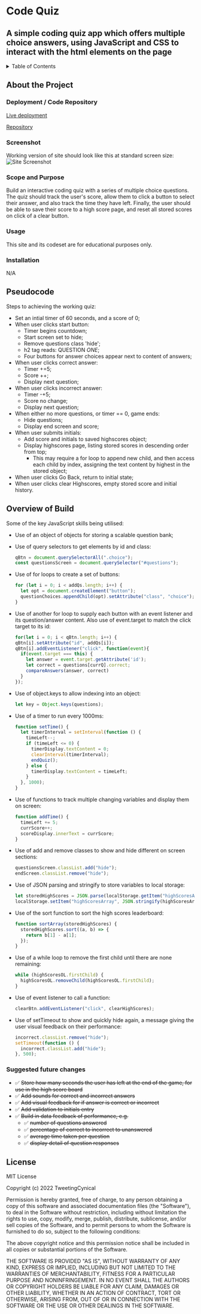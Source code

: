 # Code Quiz

## A simple coding quiz app which offers multiple choice answers, using JavaScript and CSS to interact with the html elements on the page

<!-- TABLE OF CONTENTS -->
<details>
  <summary>Table of Contents</summary>
  <ol>
        <li><a href="#about-the-project">About The Project</a></li>
        <li><a href="#deployment">Deployment / Code Repository</a></li>
        <li><a href="#screenshot">Screenshot</a></li>
        <li><a href="#scope-and-purpose">Scope and Purpose</a></li>
        <li><a href="#usage">Usage</a></li>
        <li><a href="#installation">Installation</a></li>
        <li><a href="#pseudocode">Pseudocode</a></li>
        <li><a href="#overview-of-build">Overview of Build</a></li>
        <li><a href="#suggested-future-changes">Suggested Future Changes</a></li>
        <li><a href="#license">License</a></li>
      </ol>
</details>

<!-- About the Project -->

## About the Project

### Deployment / Code Repository

[Live deployment](https://tweetingcynical.github.io/code-quiz/)

[Repository](https://github.com/TweetingCynical/code-quiz)

### Screenshot

Working version of site should look like this at standard screen size:
![Site Screenshot](./assets/screenshot.png)

### Scope and Purpose

Build an interactive coding quiz with a series of multiple choice questions. The quiz should track the user's score, allow them to click a button to select their answer, and also track the time they have left. Finally, the user should be able to save their score to a high score page, and reset all stored scores on click of a clear button.

### Usage

This site and its codeset are for educational purposes only.

### Installation

N/A

<!-- Pseudocode and overview of build -->

## Pseudocode

Steps to achieving the working quiz:

- Set an intial timer of 60 seconds, and a score of 0;
- When user clicks start button:
  - Timer begins countdown;
  - Start screen set to hide;
  - Remove questions class 'hide';
  - h2 tag reads: QUESTION _ONE_;
  - Four buttons for answer choices appear next to content of answers;
- When user clicks correct answer:
  - Timer +=5;
  - Score ++;
  - Display next question;
- When user clicks incorrect answer:
  - Timer -+5;
  - Score no change;
  - Display next question;
- When either no more questions, or timer == 0, game ends:
  - Hide questions;
  - Display end screen and score;
- When user submits initials:
  - Add score and initials to saved highscores object;
  - Display highscores page, listing stored scores in descending order from top;
    - This may require a for loop to append new child, and then access each child by index, assigning the text content by highest in the stored object;
- When user clicks Go Back, return to initial state;
- When user clicks clear Highscores, empty stored score and initial history.

## Overview of Build

Some of the key JavaScript skills being utilised:

- Use of an object of objects for storing a scalable question bank;
- Use of query selectors to get elements by id and class:

  ```javascript
  qBtn = document.querySelectorAll(".choice");
  const questionsScreen = document.querySelector("#questions");
  ```

- Use of for loops to create a set of buttons:

  ```javascript
  for (let i = 0; i < addQs.length; i++) {
    let opt = document.createElement("button");
    questionChoices.appendChild(opt).setAttribute("class", "choice");
  }
  ```

- Use of another for loop to supply each button with an event listener and its question/answer content. Also use of event.target to match the click target to its id:

  ```javascript
  for(let i = 0; i < qBtn.length; i++) {
  qBtn[i].setAttribute("id", addQs[i]);
  qBtn[i].addEventListener("click", function(event){
    if(event.target === this) {
      let answer = event.target.getAttribute('id');
      let correct = questions[currQ].correct;
      compareAnswers(answer, correct)
    }
  });
  ```

- Use of object.keys to allow indexing into an object:

  ```javascript
  let key = Object.keys(questions);
  ```

- Use of a timer to run every 1000ms:

  ```javascript
  function setTime() {
    let timerInterval = setInterval(function () {
      timeLeft--;
      if (timeLeft <= 0) {
        timerDisplay.textContent = 0;
        clearInterval(timerInterval);
        endQuiz();
      } else {
        timerDisplay.textContent = timeLeft;
      }
    }, 1000);
  }
  ```

- Use of functions to track multiple changing variables and display them on screen:

  ```javascript
  function addTime() {
    timeLeft += 5;
    currScore++;
    scoreDisplay.innerText = currScore;
  }
  ```

- Use of add and remove classes to show and hide different on screen sections:

  ```javascript
  questionsScreen.classList.add("hide");
  endScreen.classList.remove("hide");
  ```

- Use of JSON parsing and stringify to store variables to local storage:

  ```javascript
  let storedHighScores = JSON.parse(localStorage.getItem("highScoresArray"));
  localStorage.setItem("highScoresArray", JSON.stringify(highScoresArray));
  ```

- Use of the sort function to sort the high scores leaderboard:

  ```javascript
  function sortArray(storedHighScores) {
    storedHighScores.sort((a, b) => {
      return b[1] - a[1];
    });
  }
  ```

- Use of a while loop to remove the first child until there are none remaining:

  ```javascript
  while (highScoresOL.firstChild) {
    highScoresOL.removeChild(highScoresOL.firstChild);
  }
  ```

- Use of event listener to call a function:

  ```javascript
  clearBtn.addEventListener("click", clearHighScores);
  ```

- Use of setTimeout to show and quickly hide again, a message giving the user visual feedback on their performance:

  ```javascript
  incorrect.classList.remove("hide");
  setTimeout(function () {
    incorrect.classList.add("hide");
  }, 500);
  ```

### Suggested future changes

- ✅ ~~Store how many seconds the user has left at the end of the game, for use in the high score board~~
- ✅ ~~Add sounds for correct and incorrect answers~~
- ✅ ~~Add visual feedback for if answer is correct or incorrect~~
- ✅ ~~Add validation to initials entry~~
- ✅ ~~Build in data feedback of performance, e.g.~~
  - ✅ ~~number of questions answered~~
  - ✅ ~~percentage of correct to incorrect to unanswered~~
  - ✅ ~~average time taken per question~~
  - ✅ ~~display detail of question responses~~

## License

MIT License

Copyright (c) 2022 TweetingCynical

Permission is hereby granted, free of charge, to any person obtaining a copy of this software and associated documentation files (the "Software"), to deal in the Software without restriction, including without limitation the rights to use, copy, modify, merge, publish, distribute, sublicense, and/or sell copies of the Software, and to permit persons to whom the Software is furnished to do so, subject to the following conditions:

The above copyright notice and this permission notice shall be included in all copies or substantial portions of the Software.

THE SOFTWARE IS PROVIDED "AS IS", WITHOUT WARRANTY OF ANY KIND, EXPRESS OR IMPLIED, INCLUDING BUT NOT LIMITED TO THE WARRANTIES OF MERCHANTABILITY, FITNESS FOR A PARTICULAR PURPOSE AND NONINFRINGEMENT. IN NO EVENT SHALL THE AUTHORS OR COPYRIGHT HOLDERS BE LIABLE FOR ANY CLAIM, DAMAGES OR OTHER LIABILITY, WHETHER IN AN ACTION OF CONTRACT, TORT OR OTHERWISE, ARISING FROM, OUT OF OR IN CONNECTION WITH THE SOFTWARE OR THE USE OR OTHER DEALINGS IN THE SOFTWARE.
